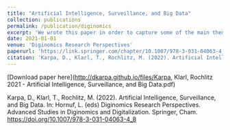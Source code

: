 ```yaml
---
title: "Artificial Intelligence, Surveillance, and Big Data"
collection: publications
permalink: /publication/diginomics
excerpt: 'We wrote this paper in order to capture some of the main themes in the literature regarding AI and political control. Additionally, we formulated a couple of new hypotheses with respect to future developments in a 'AI race' between the US and China, in particular focussing on the role of creativity for research.'
date: 2021-01-01
venue: 'Diginomics Research Perspectives'
paperurl: 'https://link.springer.com/chapter/10.1007/978-3-031-04063-4_8'
citation: 'Karpa, D., Klarl, T., Rochlitz, M. (2022). Artificial Intelligence, Surveillance, and Big Data. In: Hornuf, L. (eds) Diginomics Research Perspectives. Advanced Studies in Diginomics and Digitalization. Springer, Cham. https://doi.org/10.1007/978-3-031-04063-4_8'
---
```

[Download paper here](http://dkarpa.github.io/files/Karpa, Klarl, Rochlitz 2021 - Artificial Intelligence, Surveillance, and Big Data.pdf)

Karpa, D., Klarl, T., Rochlitz, M. (2022). Artificial Intelligence, Surveillance, and Big Data. In: Hornuf, L. (eds) Diginomics Research Perspectives. Advanced Studies in Diginomics and Digitalization. Springer, Cham. https://doi.org/10.1007/978-3-031-04063-4_8